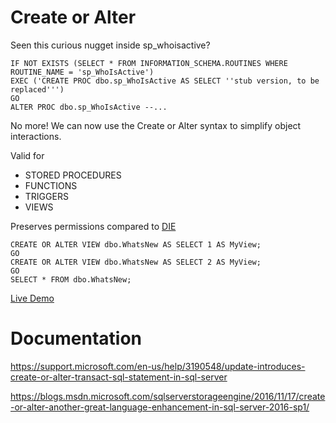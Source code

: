 # Create or Alter

Seen this curious nugget inside sp_whoisactive?

```
IF NOT EXISTS (SELECT * FROM INFORMATION_SCHEMA.ROUTINES WHERE ROUTINE_NAME = 'sp_WhoIsActive')
EXEC ('CREATE PROC dbo.sp_WhoIsActive AS SELECT ''stub version, to be replaced''')
GO
ALTER PROC dbo.sp_WhoIsActive --...
```

No more! We can now use the Create or Alter syntax to simplify object interactions.



Valid for 

- STORED PROCEDURES
- FUNCTIONS
- TRIGGERS
- VIEWS



Preserves permissions compared to [DIE](./DropIfExists.md)

```
CREATE OR ALTER VIEW dbo.WhatsNew AS SELECT 1 AS MyView;
GO
CREATE OR ALTER VIEW dbo.WhatsNew AS SELECT 2 AS MyView;
GO
SELECT * FROM dbo.WhatsNew;
```

[Live Demo](https://dbfiddle.uk/?rdbms=sqlserver_2016&fiddle=41576c563bf9c4190125f9d753135d9b)


# Documentation

https://support.microsoft.com/en-us/help/3190548/update-introduces-create-or-alter-transact-sql-statement-in-sql-server

https://blogs.msdn.microsoft.com/sqlserverstorageengine/2016/11/17/create-or-alter-another-great-language-enhancement-in-sql-server-2016-sp1/

